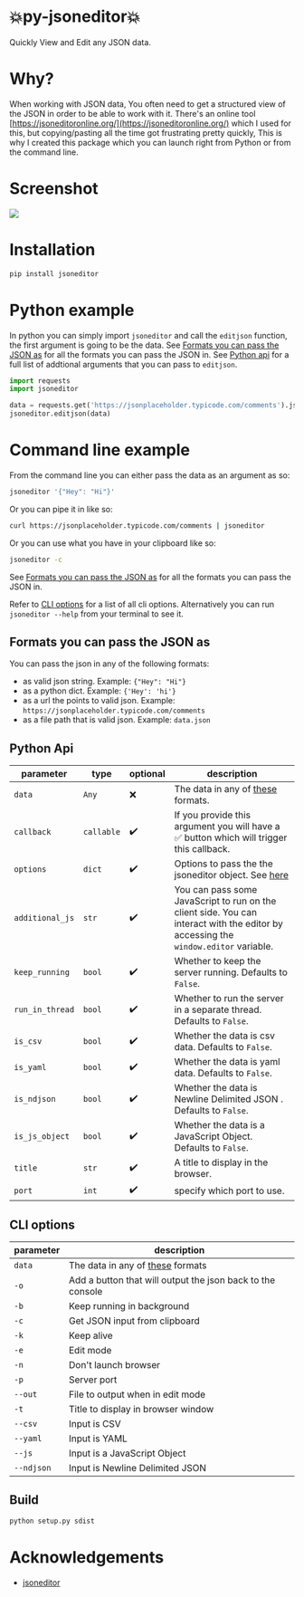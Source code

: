 # 💥py-jsoneditor💥
Quickly View and Edit any JSON data.


# Why?

When working with JSON data, You often need to get a structured view of the JSON in order to be able to work with it. There's an online tool [https://jsoneditoronline.org/](https://jsoneditoronline.org/) which I used for this, but copying/pasting all the time got frustrating pretty quickly, This is why I created this package which you can launch right from Python or from the command line.


# Screenshot

![](https://res.cloudinary.com/dermasmid/image/upload/v1624745064/Screenshot_from_2021-06-27_01-02-58_qymcrb.png)


# Installation

```bash
pip install jsoneditor
```


# Python example

In python you can simply import `jsoneditor` and call the `editjson` function, the first argument is going to be the data. See [Formats you can pass the JSON as](#formats-you-can-pass-the-json-as) for all the formats you can pass the JSON in. See [Python api](#python-api) for a full list of addtional arguments that you can pass to `editjson`.
```python
import requests
import jsoneditor

data = requests.get('https://jsonplaceholder.typicode.com/comments').json()
jsoneditor.editjson(data)
```


# Command line example

From the command line you can either pass the data as an argument as so:
```bash
jsoneditor '{"Hey": "Hi"}'
```
Or you can pipe it in like so:
```bash
curl https://jsonplaceholder.typicode.com/comments | jsoneditor
```
Or you can use what you have in your clipboard like so:
```bash
jsoneditor -c
```
See [Formats you can pass the JSON as](#formats-you-can-pass-the-json-as) for all the formats you can pass the JSON in.

Refer to [CLI options](#cli-options) for a list of all cli options. Alternatively you can run `jsoneditor --help` from your terminal to see it.


## <a></a>Formats you can pass the JSON as

You can pass the json in any of the following formats:
* as valid json string. Example: `{"Hey": "Hi"}`
* as a python dict. Example: `{'Hey': 'hi'}`
* as a url the points to valid json. Example: `https://jsonplaceholder.typicode.com/comments`
* as a file path that is valid json. Example: `data.json`


## <a></a>Python Api

| parameter | type    | optional  |description                                                                  |
| --------- | ------- | -------- |-----------------------------------------------------------------------------|
| `data`    | `Any`     | ❌ |  The data in any of [these](#formats-you-can-pass-the-json-as) formats.       |
| `callback`| `callable`| ✔️ |  If you provide this argument you will have a ✅ button which will trigger this callback.|
| `options` | `dict`    | ✔️ | Options to pass the the jsoneditor object. See [here](https://github.com/josdejong/jsoneditor/blob/master/docs/api.md#configuration-options)|
| `additional_js`| `str`| ✔️ |  You can pass some JavaScript to run on the client side. You can interact with the editor by accessing the `window.editor` variable.|
| `keep_running`| `bool` | ✔️ | Whether to keep the server running. Defaults to `False`.                 |
| `run_in_thread`| `bool` | ✔️ | Whether to run the server in a separate thread. Defaults to `False`.    |
| `is_csv`| `bool` | ✔️ | Whether the data is csv data. Defaults to `False`.                             |
| `is_yaml`| `bool` | ✔️ | Whether the data is yaml data. Defaults to `False`.                           |
| `is_ndjson`| `bool` | ✔️ | Whether the data is Newline Delimited JSON  . Defaults to `False`.          |
| `is_js_object`| `bool` | ✔️ | Whether the data is a JavaScript Object. Defaults to `False`.            |
| `title`| `str` | ✔️ | A title to display in the browser.                                               |
| `port`| `int` | ✔️ | specify which port to use.                                                        |


## <a></a>CLI options

| parameter | description                                                           |
| --------- | ----------------------------------------------------------------------|
| `data`    | The data in any of [these](#formats-you-can-pass-the-json-as) formats |
| `-o`      | Add a button that will output the json back to the console            |
| `-b`      | Keep running in background                                            |
| `-c`      | Get JSON input from clipboard                                         |
| `-k`      | Keep alive                                                            |
| `-e`      | Edit mode                                                             |
| `-n`      | Don't launch browser                                                  |
| `-p`      | Server port                                                           |
| `--out`   | File to output when in edit mode                                      |
| `-t`      | Title to display in browser window                                    |
| `--csv`   | Input is CSV                                                          |
| `--yaml`  | Input is YAML                                                         |
| `--js`    | Input is a JavaScript Object                                          |
| `--ndjson`| Input is Newline Delimited JSON                                       |


## Build

```bash
python setup.py sdist
```

# Acknowledgements

* [jsoneditor](https://github.com/josdejong/jsoneditor)
